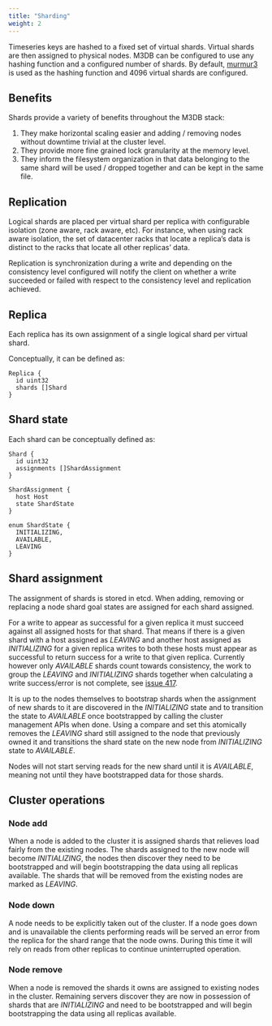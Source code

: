 ```yaml
---
title: "Sharding"
weight: 2
---
```


Timeseries keys are hashed to a fixed set of virtual shards. Virtual shards are then assigned to physical nodes. M3DB can be configured to use any hashing function and a configured number of shards. By default, [murmur3](https://en.wikipedia.org/wiki/MurmurHash) is used as the hashing function and 4096 virtual shards are configured.

## Benefits

Shards provide a variety of benefits throughout the M3DB stack:

1.  They make horizontal scaling easier and adding / removing nodes without downtime trivial at the cluster level.
2.  They provide more fine grained lock granularity at the memory level.
3.  They inform the filesystem organization in that data belonging to the same shard will be used / dropped together and can be kept in the same file.

## Replication

Logical shards are placed per virtual shard per replica with configurable isolation (zone aware, rack aware, etc). For instance, when using rack aware isolation, the set of datacenter racks that locate a replica’s data is distinct to the racks that locate all other replicas’ data.

Replication is synchronization during a write and depending on the consistency level configured will notify the client on whether a write succeeded or failed with respect to the consistency level and replication achieved.

## Replica

Each replica has its own assignment of a single logical shard per virtual shard.

Conceptually, it can be defined as:

```golang
Replica {
  id uint32
  shards []Shard
}
```

## Shard state

Each shard can be conceptually defined as:

```golang
Shard {
  id uint32
  assignments []ShardAssignment
}

ShardAssignment {
  host Host
  state ShardState
}

enum ShardState {
  INITIALIZING,
  AVAILABLE,
  LEAVING
}
```

## Shard assignment

The assignment of shards is stored in etcd. When adding, removing or replacing a node shard goal states are assigned for each shard assigned.

For a write to appear as successful for a given replica it must succeed against all assigned hosts for that shard.  That means if there is a given shard with a host assigned as _LEAVING_ and another host assigned as _INITIALIZING_ for a given replica writes to both these hosts must appear as successful to return success for a write to that given replica. Currently however only _AVAILABLE_ shards count towards consistency, the work to group the _LEAVING_ and _INITIALIZING_ shards together when calculating a write success/error is not complete, see [issue 417](https://github.com/m3db/m3/issues/417).

It is up to the nodes themselves to bootstrap shards when the assignment of new shards to it are discovered in the _INITIALIZING_ state and to transition the state to _AVAILABLE_ once bootstrapped by calling the cluster management APIs when done.  Using a compare and set this atomically removes the _LEAVING_ shard still assigned to the node that previously owned it and transitions the shard state on the new node from _INITIALIZING_ state to _AVAILABLE_.

Nodes will not start serving reads for the new shard until it is _AVAILABLE_, meaning not until they have bootstrapped data for those shards.

## Cluster operations

### Node add

When a node is added to the cluster it is assigned shards that relieves load fairly from the existing nodes.  The shards assigned to the new node will become _INITIALIZING_, the nodes then discover they need to be bootstrapped and will begin bootstrapping the data using all replicas available.  The shards that will be removed from the existing nodes are marked as _LEAVING_.

### Node down

A node needs to be explicitly taken out of the cluster. If a node goes down and is unavailable the clients performing reads will be served an error from the replica for the shard range that the node owns. During this time it will rely on reads from other replicas to continue uninterrupted operation.

### Node remove

When a node is removed the shards it owns are assigned to existing nodes in the cluster. Remaining servers discover they are now in possession of shards that are _INITIALIZING_ and need to be bootstrapped and will begin bootstrapping the data using all replicas available.

